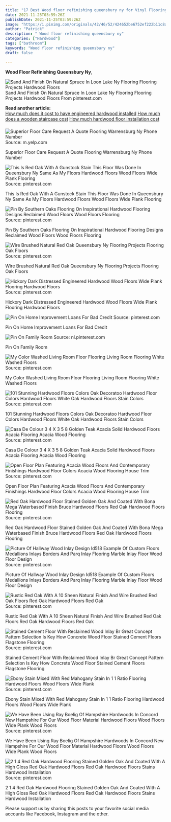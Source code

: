 ```yaml
---
title: "17 Best Wood floor refinishing queensbury ny for Vinyl Flooring"
date: 2021-11-25T03:59:26Z
publishDate: 2021-11-25T03:59:26Z
image: "https://i.pinimg.com/originals/42/46/52/424652be6752ef222b11c8a7574b014b.jpg"
author: "Patrick"
description: " Wood floor refinishing queensbury ny"
categories: ["Hardwood"]
tags: ["bathroom"]
keywords: "Wood floor refinishing queensbury ny"
draft: false

---
```

<!-- Head tag Code -->
**Wood Floor Refinishing Queensbury Ny**, 

![Sand And Finish On Natural Spruce In Loon Lake Ny Flooring Flooring Projects Hardwood Floors](https://i.pinimg.com/originals/5b/bf/48/5bbf48fa098fa218aecb2d6af090af8e.jpg "Sand And Finish On Natural Spruce In Loon Lake Ny Flooring Flooring Projects Hardwood Floors")
Sand And Finish On Natural Spruce In Loon Lake Ny Flooring Flooring Projects Hardwood Floors From pinterest.com

**Read another article:**  
[How much does it cost to have engineered hardwood installed](/how-much-does-it-cost-to-have-engineered-hardwood-installed/)
[How much does a wooden staircase cost](/how-much-does-a-wooden-staircase-cost/)
[How much hardwood floor installation cost](/how-much-hardwood-floor-installation-cost/)




### 

 


![Superior Floor Care Request A Quote Flooring Warrensburg Ny Phone Number](https://s3-media0.fl.yelpcdn.com/bphoto/8XT_0rVoksfKJVeP_TrNaA/348s.jpg "Superior Floor Care Request A Quote Flooring Warrensburg Ny Phone Number")
Source: m.yelp.com

Superior Floor Care Request A Quote Flooring Warrensburg Ny Phone Number  

![This Is Red Oak With A Gunstock Stain This Floor Was Done In Queensbury Ny Same As My Floors Hardwood Floors Wood Floors Wide Plank Flooring](https://i.pinimg.com/736x/b3/e7/2d/b3e72df79cabd9a49399a531550ba22a--red-oak.jpg "This Is Red Oak With A Gunstock Stain This Floor Was Done In Queensbury Ny Same As My Floors Hardwood Floors Wood Floors Wide Plank Flooring")
Source: pinterest.com

This Is Red Oak With A Gunstock Stain This Floor Was Done In Queensbury Ny Same As My Floors Hardwood Floors Wood Floors Wide Plank Flooring  

![Pin By Southern Oaks Flooring On Inspirational Hardwood Flooring Designs Reclaimed Wood Floors Wood Floors Flooring](https://i.pinimg.com/originals/37/bc/e1/37bce1b0ae1ada658c77e1bebc6b0e67.png "Pin By Southern Oaks Flooring On Inspirational Hardwood Flooring Designs Reclaimed Wood Floors Wood Floors Flooring")
Source: pinterest.com

Pin By Southern Oaks Flooring On Inspirational Hardwood Flooring Designs Reclaimed Wood Floors Wood Floors Flooring  

![Wire Brushed Natural Red Oak Queensbury Ny Flooring Projects Flooring Oak Floors](https://i.pinimg.com/originals/e5/38/ae/e538ae00c2a2e9e90b509b0f525d014a.jpg "Wire Brushed Natural Red Oak Queensbury Ny Flooring Projects Flooring Oak Floors")
Source: pinterest.com

Wire Brushed Natural Red Oak Queensbury Ny Flooring Projects Flooring Oak Floors  

![Hickory Dark Distressed Engineered Hardwood Wood Floors Wide Plank Flooring Hardwood Floors](https://i.pinimg.com/originals/ba/a5/4f/baa54f6ece553b4e89113fb957d0f661.png "Hickory Dark Distressed Engineered Hardwood Wood Floors Wide Plank Flooring Hardwood Floors")
Source: pinterest.com

Hickory Dark Distressed Engineered Hardwood Wood Floors Wide Plank Flooring Hardwood Floors  

![Pin On Home Improvement Loans For Bad Credit](https://i.pinimg.com/736x/e0/6b/9e/e06b9eca20fd0a39a6ce8063b74cb190.jpg "Pin On Home Improvement Loans For Bad Credit")
Source: pinterest.com

Pin On Home Improvement Loans For Bad Credit  

![Pin On Family Room](https://i.pinimg.com/originals/28/85/04/2885041c373194a546dd56e453401e3d.jpg "Pin On Family Room")
Source: nl.pinterest.com

Pin On Family Room  

![My Color Washed Living Room Floor Flooring Living Room Flooring White Washed Floors](https://i.pinimg.com/originals/df/b0/84/dfb0842396f5571f71d302c87e400bda.png "My Color Washed Living Room Floor Flooring Living Room Flooring White Washed Floors")
Source: pinterest.com

My Color Washed Living Room Floor Flooring Living Room Flooring White Washed Floors  

![101 Stunning Hardwood Floors Colors Oak Decoratoo Hardwood Floor Colors Hardwood Floors White Oak Hardwood Floors Stain Colors](https://i.pinimg.com/474x/53/5e/b3/535eb303a61bb7cc81ac8ddbcac6d579.jpg "101 Stunning Hardwood Floors Colors Oak Decoratoo Hardwood Floor Colors Hardwood Floors White Oak Hardwood Floors Stain Colors")
Source: pinterest.com

101 Stunning Hardwood Floors Colors Oak Decoratoo Hardwood Floor Colors Hardwood Floors White Oak Hardwood Floors Stain Colors  

![Casa De Colour 3 4 X 3 5 8 Golden Teak Acacia Solid Hardwood Floors Acacia Flooring Acacia Wood Flooring](https://i.pinimg.com/originals/51/81/dd/5181ddb9fae49a65e6dc5f84466441a5.jpg "Casa De Colour 3 4 X 3 5 8 Golden Teak Acacia Solid Hardwood Floors Acacia Flooring Acacia Wood Flooring")
Source: pinterest.com

Casa De Colour 3 4 X 3 5 8 Golden Teak Acacia Solid Hardwood Floors Acacia Flooring Acacia Wood Flooring  

![Open Floor Plan Featuring Acacia Wood Floors And Contemporary Finishings Hardwood Floor Colors Acacia Wood Flooring House Trim](https://i.pinimg.com/originals/f0/1c/00/f01c00f1d2e8da3a691f29b70d7b55d1.jpg "Open Floor Plan Featuring Acacia Wood Floors And Contemporary Finishings Hardwood Floor Colors Acacia Wood Flooring House Trim")
Source: pinterest.com

Open Floor Plan Featuring Acacia Wood Floors And Contemporary Finishings Hardwood Floor Colors Acacia Wood Flooring House Trim  

![Red Oak Hardwood Floor Stained Golden Oak And Coated With Bona Mega Waterbased Finish Bruce Hardwood Floors Red Oak Hardwood Floors Flooring](https://i.pinimg.com/originals/c9/32/0c/c9320c610bcd801ea3234e32d7f3a2ad.jpg "Red Oak Hardwood Floor Stained Golden Oak And Coated With Bona Mega Waterbased Finish Bruce Hardwood Floors Red Oak Hardwood Floors Flooring")
Source: pinterest.com

Red Oak Hardwood Floor Stained Golden Oak And Coated With Bona Mega Waterbased Finish Bruce Hardwood Floors Red Oak Hardwood Floors Flooring  

![Picture Of Hallway Wood Inlay Design Id518 Example Of Custom Floors Medallions Inlays Borders And Parq Inlay Flooring Marble Inlay Floor Wood Floor Design](https://i.pinimg.com/736x/5b/0d/fa/5b0dfaa0bb83286a7311eb51c8c9eb61.jpg "Picture Of Hallway Wood Inlay Design Id518 Example Of Custom Floors Medallions Inlays Borders And Parq Inlay Flooring Marble Inlay Floor Wood Floor Design")
Source: pinterest.com

Picture Of Hallway Wood Inlay Design Id518 Example Of Custom Floors Medallions Inlays Borders And Parq Inlay Flooring Marble Inlay Floor Wood Floor Design  

![Rustic Red Oak With A 10 Sheen Natural Finish And Wire Brushed Red Oak Floors Red Oak Hardwood Floors Red Oak](https://i.pinimg.com/originals/8a/3c/b7/8a3cb7245d9229e148b32547d6a8f07d.jpg "Rustic Red Oak With A 10 Sheen Natural Finish And Wire Brushed Red Oak Floors Red Oak Hardwood Floors Red Oak")
Source: pinterest.com

Rustic Red Oak With A 10 Sheen Natural Finish And Wire Brushed Red Oak Floors Red Oak Hardwood Floors Red Oak  

![Stained Cement Floor With Reclaimed Wood Inlay Br Great Concept Pattern Selection Is Key How Concrete Wood Floor Stained Cement Floors Flagstone Flooring](https://i.pinimg.com/originals/a8/f9/c1/a8f9c105e828003c51536044a9d927f5.jpg "Stained Cement Floor With Reclaimed Wood Inlay Br Great Concept Pattern Selection Is Key How Concrete Wood Floor Stained Cement Floors Flagstone Flooring")
Source: pinterest.com

Stained Cement Floor With Reclaimed Wood Inlay Br Great Concept Pattern Selection Is Key How Concrete Wood Floor Stained Cement Floors Flagstone Flooring  

![Ebony Stain Mixed With Red Mahogany Stain In 1 1 Ratio Flooring Hardwood Floors Wood Floors Wide Plank](https://i.pinimg.com/736x/dc/76/a4/dc76a4caa22586ff848827d6eab34d56--minwax-stain-oak-stain.jpg "Ebony Stain Mixed With Red Mahogany Stain In 1 1 Ratio Flooring Hardwood Floors Wood Floors Wide Plank")
Source: pinterest.com

Ebony Stain Mixed With Red Mahogany Stain In 1 1 Ratio Flooring Hardwood Floors Wood Floors Wide Plank  

![We Have Been Using Ray Boelig Of Hampshire Hardwoods In Concord New Hampshire For Our Wood Floor Material Hardwood Floors Wood Floors Wide Plank Wood Floors](https://i.pinimg.com/originals/13/f2/52/13f252f3adc6639eccf097e2de57865c.jpg "We Have Been Using Ray Boelig Of Hampshire Hardwoods In Concord New Hampshire For Our Wood Floor Material Hardwood Floors Wood Floors Wide Plank Wood Floors")
Source: pinterest.com

We Have Been Using Ray Boelig Of Hampshire Hardwoods In Concord New Hampshire For Our Wood Floor Material Hardwood Floors Wood Floors Wide Plank Wood Floors  

![2 1 4 Red Oak Hardwood Flooring Stained Golden Oak And Coated With A High Gloss Red Oak Hardwood Floors Red Oak Hardwood Floors Stains Hardwood Installation](https://i.pinimg.com/originals/42/46/52/424652be6752ef222b11c8a7574b014b.jpg "2 1 4 Red Oak Hardwood Flooring Stained Golden Oak And Coated With A High Gloss Red Oak Hardwood Floors Red Oak Hardwood Floors Stains Hardwood Installation")
Source: pinterest.com

2 1 4 Red Oak Hardwood Flooring Stained Golden Oak And Coated With A High Gloss Red Oak Hardwood Floors Red Oak Hardwood Floors Stains Hardwood Installation  

Please support us by sharing this posts to your favorite social media accounts like Facebook, Instagram and the other.

